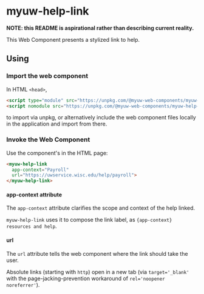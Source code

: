 # myuw-help-link

**NOTE: this README is aspirational rather than describing current reality.**

This Web Component presents a stylized link to help.

## Using

### Import the web component

In HTML `<head>`,

```html
<script type="module" src="https://unpkg.com/@myuw-web-components/myuw-help-link@^1?module"></script>
<script nomodule src="https://unpkg.com/@myuw-web-components/myuw-help-link@^1"></script>
```

to import via unpkg, or alternatively include the web component files locally in the application and import from there.

### Invoke the Web Component

Use the component's in the HTML page:

```html
<myuw-help-link
  app-context="Payroll"
  url="https://uwservice.wisc.edu/help/payroll">
</myuw-help-link>
```

#### app-context attribute

The `app-context` attribute clarifies the scope and context of the help linked.

`myuw-help-link` uses it to compose the link label, as
`{app-context} resources and help`.

#### url

The `url` attribute tells the web component where the link should take the user.

Absolute links (starting with `http`) open in a new tab (via `target='_blank'`
with the page-jacking-prevention workaround of `rel='noopener noreferrer'`).
